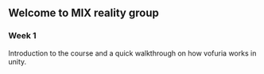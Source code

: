 ## Welcome to MIX reality group 


### Week 1

Introduction to the course and a quick walkthrough on how vofuria works in unity.

